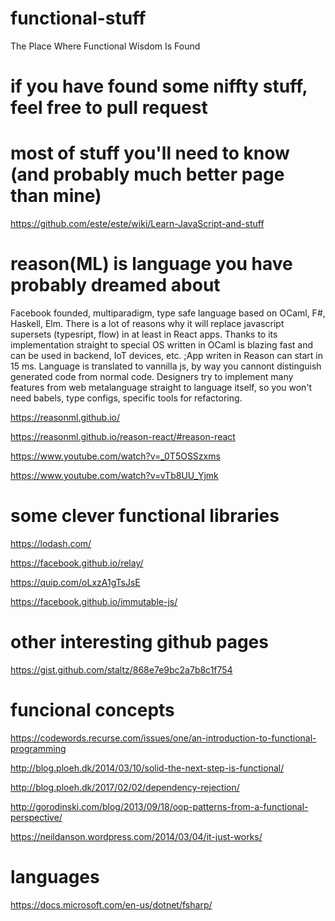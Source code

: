 # functional-stuff
The Place Where Functional Wisdom Is Found

# if you have found some niffty stuff, feel free to pull request

# most of stuff you'll need to know (and probably much better page than mine)
https://github.com/este/este/wiki/Learn-JavaScript-and-stuff

# reason(ML) is language you have probably dreamed about
Facebook founded, multiparadigm, type safe language based on OCaml, F#, Haskell, Elm. There is a lot of reasons why it will replace javascript supersets (typesript, flow) in at least in React apps. Thanks to its implementation straight to special OS written in OCaml is blazing fast and can be used in backend, IoT devices, etc. ;App writen in Reason can start in 15 ms. Language is translated to vannilla js, by way you cannont distinguish generated code from normal code. Designers try to implement many features from web metalanguage straight to language itself, so you won't need babels, type configs, specific tools for refactoring.

https://reasonml.github.io/

https://reasonml.github.io/reason-react/#reason-react

https://www.youtube.com/watch?v=_0T5OSSzxms

https://www.youtube.com/watch?v=vTb8UU_Yjmk

# some clever functional libraries
https://lodash.com/

https://facebook.github.io/relay/

https://quip.com/oLxzA1gTsJsE

https://facebook.github.io/immutable-js/

# other interesting github pages
https://gist.github.com/staltz/868e7e9bc2a7b8c1f754

# funcional concepts
https://codewords.recurse.com/issues/one/an-introduction-to-functional-programming

http://blog.ploeh.dk/2014/03/10/solid-the-next-step-is-functional/

http://blog.ploeh.dk/2017/02/02/dependency-rejection/

http://gorodinski.com/blog/2013/09/18/oop-patterns-from-a-functional-perspective/

https://neildanson.wordpress.com/2014/03/04/it-just-works/

# languages
https://docs.microsoft.com/en-us/dotnet/fsharp/


